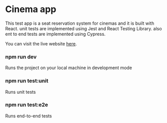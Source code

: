 # Cinema app

This test app is a seat reservation system for cinemas and it is built with React. unit tests are implemented using Jest and React Testing Library. also ent to end tests are implemented using Cypress.

You can visit the live website [here](https://cinema-web-app.netlify.app/).

### npm run dev
Runs the project on your local machine in development mode

### npm run test:unit
Runs unit tests

### npm run test:e2e
Runs end-to-end tests
